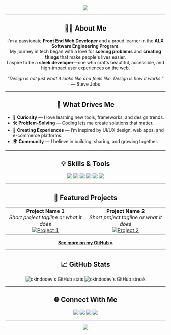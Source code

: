 <!--
Hi there 👋 I'm okindodev!
Revamped GitHub Profile README Template
-->

<div align="center">
  <img src="https://capsule-render.vercel.app/api?type=waving&color=gradient&height=170&section=header&text=okindodev%20%F0%9F%91%8B&fontSize=40&animation=twinkling"/>
</div>

---

<h2 align="center">👨‍💻 About Me</h2>

<p align="center">
  I'm a passionate <b>Front End Web Developer</b> and a proud learner in the <b>ALX Software Engineering Program</b>.<br>
  My journey in tech began with a love for <b>solving problems</b> and <b>creating things</b> that make people's lives easier.<br>
  I aspire to be a <b>sleek developer</b>—one who crafts beautiful, accessible, and high-impact user experiences on the web.<br>
  <br>
  <i>“Design is not just what it looks like and feels like. Design is how it works.”</i> — Steve Jobs
</p>

---

<h2 align="center">🚀 What Drives Me</h2>

<ul>
  <li>🔎 <b>Curiosity</b> — I love learning new tools, frameworks, and design trends.</li>
  <li>🛠️ <b>Problem-Solving</b> — Coding lets me create solutions that matter.</li>
  <li>🎨 <b>Creating Experiences</b> — I’m inspired by UI/UX design, web apps, and e-commerce platforms.</li>
  <li>🌍 <b>Community</b> — I believe in building, sharing, and growing together.</li>
</ul>

---

<h2 align="center">💡 Skills & Tools</h2>

<p align="center">
  <!-- Add or remove icons as needed! -->
  <img src="https://img.shields.io/badge/HTML5-E34F26?style=for-the-badge&logo=html5&logoColor=white"/>
  <img src="https://img.shields.io/badge/CSS3-1572B6?style=for-the-badge&logo=css3&logoColor=white"/>
  <img src="https://img.shields.io/badge/JavaScript-F7DF1E?style=for-the-badge&logo=javascript&logoColor=black"/>
  <img src="https://img.shields.io/badge/React-20232a?style=for-the-badge&logo=react&logoColor=61dafb"/>
  <img src="https://img.shields.io/badge/Git-F05032?style=for-the-badge&logo=git&logoColor=white"/>
  <img src="https://img.shields.io/badge/Figma-F24E1E?style=for-the-badge&logo=figma&logoColor=white"/>
  <!-- Add more badges: SASS, Tailwind, Next.js, TypeScript, etc. -->
</p>

---

<h2 align="center">📌 Featured Projects</h2>

<table>
  <tr>
    <td align="center">
      <b>Project Name 1</b><br>
      <i>Short project tagline or what it does</i><br>
      <a href="https://github.com/okindodev/your-project-1">
        <img src="https://github-readme-stats.vercel.app/api/pin/?username=okindodev&repo=your-project-1" alt="Project 1"/>
      </a>
    </td>
    <td align="center">
      <b>Project Name 2</b><br>
      <i>Short project tagline or what it does</i><br>
      <a href="https://github.com/okindodev/your-project-2">
        <img src="https://github-readme-stats.vercel.app/api/pin/?username=okindodev&repo=your-project-2" alt="Project 2"/>
      </a>
    </td>
  </tr>
</table>

<p align="center">
  <!-- Add more featured projects above as needed -->
  <a href="https://github.com/okindodev?tab=repositories"><b>See more on my GitHub »</b></a>
</p>

---

<h2 align="center">📈 GitHub Stats</h2>

<p align="center">
  <img src="https://github-readme-stats.vercel.app/api?username=okindodev&show_icons=true&theme=radical" alt="okindodev's GitHub stats"/>
  <img src="https://github-readme-streak-stats.herokuapp.com/?user=okindodev&theme=radical" alt="okindodev's GitHub streak"/>
</p>

---

<h2 align="center">🌐 Connect With Me</h2>

<p align="center">
  <!-- Add your links below -->
  <a href="mailto:your.email@example.com"><img src="https://img.shields.io/badge/Email-D14836?style=for-the-badge&logo=gmail&logoColor=white"/></a>
  <a href="https://www.linkedin.com/in/your-linkedin"><img src="https://img.shields.io/badge/LinkedIn-0A66C2?style=for-the-badge&logo=linkedin&logoColor=white"/></a>
  <a href="https://twitter.com/your-twitter"><img src="https://img.shields.io/badge/Twitter-1da1f2?style=for-the-badge&logo=twitter&logoColor=white"/></a>
  <a href="https://okindodev.dev"><img src="https://img.shields.io/badge/Portfolio-24292F?style=for-the-badge&logo=githubpages&logoColor=white"/></a>
</p>

---

<div align="center">
  <img src="https://capsule-render.vercel.app/api?type=waving&color=gradient&height=100&section=footer"/>
</div>

<!--
Tip: You can customize badges, add animated GIFs, or include a section for blog posts, certifications, or testimonials!
-->
